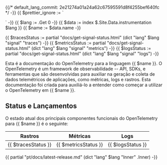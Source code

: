 {{/*
default_lang_commit: 2e21274a01a24a62c67595591d8f4255bef640fc
*/ -}}
{{ $prettier_ignore := `

<!-- prettier-ignore -->
` -}}
{{ $lang := .Get 0 -}}
{{ $data := index $.Site.Data.instrumentation $lang }}
{{ $name := $data.name -}}

{{ $tracesStatus := partial "docs/get-signal-status.html" (dict "lang" $lang "signal" "traces") -}}
{{ $metricsStatus := partial "docs/get-signal-status.html" (dict "lang" $lang "signal" "metrics") -}}
{{ $logsStatus := partial "docs/get-signal-status.html" (dict "lang" $lang "signal" "logs") -}}

Esta é a documentação do OpenTelemetry para a linguagem {{ $name }}. O OpenTelemetry é um
framework de observabilidade -- API, SDKs, e ferramentas que são desenvolvidas para auxiliar na
geração e coleta de dados telemétricos de aplicações, como métricas, logs e rastros. Esta documentação foi criada para auxiliá-lo a entender como começar a utilizar o OpenTelemetry em {{ $name }}.

## Status e Lançamentos

O estado atual dos principais componentes funcionais do OpenTelemetry para {{ $name }} é o seguinte:

| Rastros              | Métricas              | Logs              |
| ------------------- | -------------------- | ----------------- |
| {{ $tracesStatus }} | {{ $metricsStatus }} | {{ $logsStatus }} |

{{ partial "pt/docs/latest-release.md" (dict "lang" $lang "Inner" .Inner) -}}
